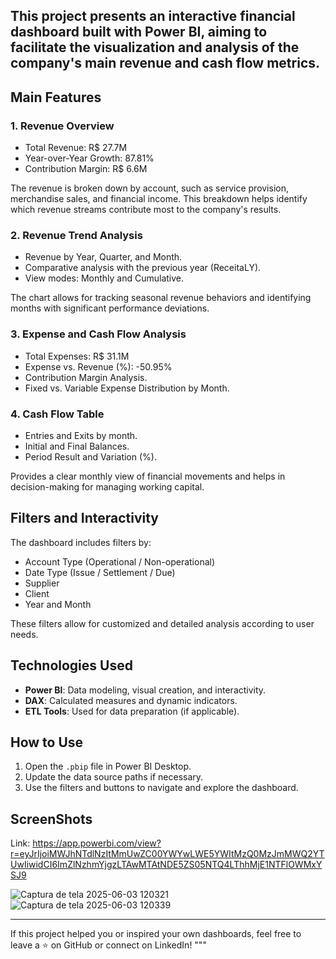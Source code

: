 This project presents an interactive financial dashboard built with Power BI, aiming to facilitate the visualization and analysis of the company's main revenue and cash flow metrics.
---
## Main Features

### 1. **Revenue Overview**
- Total Revenue: R$ 27.7M
- Year-over-Year Growth: 87.81%
- Contribution Margin: R$ 6.6M

The revenue is broken down by account, such as service provision, merchandise sales, and financial income. This breakdown helps identify which revenue streams contribute most to the company's results.

### 2. **Revenue Trend Analysis**
- Revenue by Year, Quarter, and Month.
- Comparative analysis with the previous year (ReceitaLY).
- View modes: Monthly and Cumulative.

The chart allows for tracking seasonal revenue behaviors and identifying months with significant performance deviations.

### 3. **Expense and Cash Flow Analysis**
- Total Expenses: R$ 31.1M
- Expense vs. Revenue (%): -50.95%
- Contribution Margin Analysis.
- Fixed vs. Variable Expense Distribution by Month.

### 4. **Cash Flow Table**
- Entries and Exits by month.
- Initial and Final Balances.
- Period Result and Variation (%).

Provides a clear monthly view of financial movements and helps in decision-making for managing working capital.

## Filters and Interactivity

The dashboard includes filters by:
- Account Type (Operational / Non-operational)
- Date Type (Issue / Settlement / Due)
- Supplier
- Client
- Year and Month

These filters allow for customized and detailed analysis according to user needs.

## Technologies Used

- **Power BI**: Data modeling, visual creation, and interactivity.
- **DAX**: Calculated measures and dynamic indicators.
- **ETL Tools**: Used for data preparation (if applicable).

## How to Use

1. Open the `.pbip` file in Power BI Desktop.
2. Update the data source paths if necessary.
3. Use the filters and buttons to navigate and explore the dashboard.

## ScreenShots

Link: https://app.powerbi.com/view?r=eyJrIjoiMWJhNTdlNzItMmUwZC00YWYwLWE5YWItMzQ0MzJmMWQ2YTUwIiwidCI6ImZlNzhmYjgzLTAwMTAtNDE5ZS05NTQ4LThhMjE1NTFlOWMxYSJ9

![Captura de tela 2025-06-03 120321](https://github.com/user-attachments/assets/00424234-c8af-466c-9cc7-760ac1a48afb)  
![Captura de tela 2025-06-03 120339](https://github.com/user-attachments/assets/2b217704-89d4-403b-b9f3-f93e58023851)

---

If this project helped you or inspired your own dashboards, feel free to leave a ⭐ on GitHub or connect on LinkedIn!
"""
